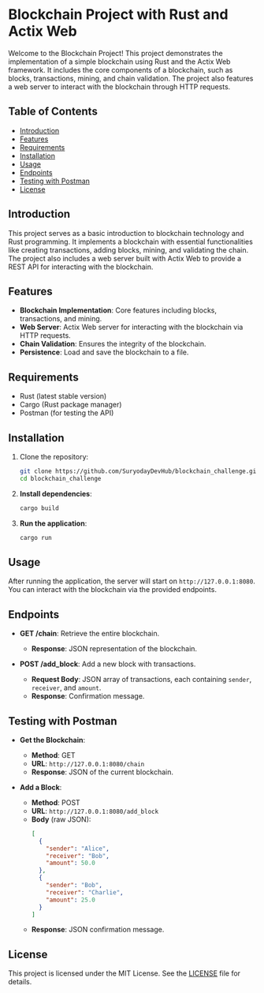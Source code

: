 # Blockchain Project with Rust and Actix Web

Welcome to the Blockchain Project! This project demonstrates the implementation of a simple blockchain using Rust and the Actix Web framework. It includes the core components of a blockchain, such as blocks, transactions, mining, and chain validation. The project also features a web server to interact with the blockchain through HTTP requests.

## Table of Contents
- [Introduction](#introduction)
- [Features](#features)
- [Requirements](#requirements)
- [Installation](#installation)
- [Usage](#usage)
- [Endpoints](#endpoints)
- [Testing with Postman](#testing-with-postman)
- [License](#license)

## Introduction
This project serves as a basic introduction to blockchain technology and Rust programming. It implements a blockchain with essential functionalities like creating transactions, adding blocks, mining, and validating the chain. The project also includes a web server built with Actix Web to provide a REST API for interacting with the blockchain.

## Features
- **Blockchain Implementation**: Core features including blocks, transactions, and mining.
- **Web Server**: Actix Web server for interacting with the blockchain via HTTP requests.
- **Chain Validation**: Ensures the integrity of the blockchain.
- **Persistence**: Load and save the blockchain to a file.

## Requirements
- Rust (latest stable version)
- Cargo (Rust package manager)
- Postman (for testing the API)

## Installation
1. Clone the repository:
   ```bash
   git clone https://github.com/SuryodayDevHub/blockchain_challenge.git
   cd blockchain_challenge
2. **Install dependencies**:
   ```bash
   cargo build
3. **Run the application**:
   ```bash
   cargo run

## Usage
After running the application, the server will start on `http://127.0.0.1:8080`. You can interact with the blockchain via the provided endpoints.

## Endpoints
- **GET /chain**: Retrieve the entire blockchain.
  - **Response**: JSON representation of the blockchain.

- **POST /add_block**: Add a new block with transactions.
  - **Request Body**: JSON array of transactions, each containing `sender`, `receiver`, and `amount`.
  - **Response**: Confirmation message.

## Testing with Postman
- **Get the Blockchain**:
  - **Method**: GET
  - **URL**: `http://127.0.0.1:8080/chain`
  - **Response**: JSON of the current blockchain.

- **Add a Block**:
  - **Method**: POST
  - **URL**: `http://127.0.0.1:8080/add_block`
  - **Body** (raw JSON):
    ```json
    [
      {
        "sender": "Alice",
        "receiver": "Bob",
        "amount": 50.0
      },
      {
        "sender": "Bob",
        "receiver": "Charlie",
        "amount": 25.0
      }
    ]
    ```
  - **Response**: JSON confirmation message.

## License
This project is licensed under the MIT License. See the [LICENSE](LICENSE) file for details.
